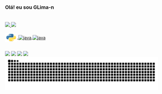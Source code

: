### Olá! eu sou GLima-n 
#
<div>
  <a href="https://github.com/GLima-n">
  <img height="160em" src="https://github-readme-stats.vercel.app/api?username=GLima-n&show_icons=true&theme=dark&include_all_commits=true&count_private=true"/>
  <img height="160em" src="https://github-readme-stats.vercel.app/api/top-langs/?username=GLima-n&layout=compact&langs_count=7&theme=dark"/>
</div>
<div style="display: inline_block"><br>
  <img align="center" alt="Python" height="30" width="40" src="https://raw.githubusercontent.com/devicons/devicon/master/icons/python/python-original.svg"> 
  <img align="center" alt="java" height="30" width="30" src="https://image.flaticon.com/icons/png/512/226/226777.png"> 
  <img align="center" alt="java" height="30" width="30" src="https://logodix.com/logo/2100309.png"> 
</div>
  
  ##
  [<img src = "https://img.shields.io/badge/instagram-%23E4405F.svg?&style=for-the-badge&logo=instagram&logoColor=white">](https://www.instagram.com/gllima_n/) [<img src = "https://img.shields.io/badge/facebook-%231877F2.svg?&style=for-the-badge&logo=facebook&logoColor=white">](https://www.facebook.com/profile.php?id=100004652708786)  <a href="https://discord.com/channels/@me" target="_blank"><img src="https://img.shields.io/badge/Discord-7289DA?style=for-the-badge&logo=discord&logoColor=white" target="_blank"></a> 
  <a href = "gabriellima9902@gmail.com"><img src="https://img.shields.io/badge/-Gmail-%23333?style=for-the-badge&logo=gmail&logoColor=white" target="_blank"></a>
    ![Snake animation](https://github.com/GLima-n/GLima-n/blob/output/github-contribution-grid-snake.svg)
</div>

